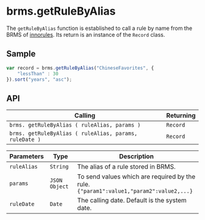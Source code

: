 # brms.getRuleByAlias

The `getRuleByAlias` function is established to call a rule by name from the BRMS of [innorules](https://www.escco.co.jp/innorules/).  Its return is an instance of the `Record` class.

## Sample

```javascript
var record = brms.getRuleByAlias("ChineseFavorites", {
	"lessThan" : 30
}).sort("years", "asc");
```

## API

| Calling | Returning |
|---|---|
| `brms. getRuleByAlias ( ruleAlias, params )` | `Record` |
| `brms. getRuleByAlias ( ruleAlias, params, ruleDate )` | `Record` |

| Parameters | Type | Description |
|---|---|---|
| `ruleAlias` | `String` | The alias of a rule stored in BRMS. |
| `params` | `JSON Object` | To send values which are required by the rule.<br>```{"param1":value1,"param2":value2,...}``` |
| `ruleDate` | `Date` | The calling date. Default is the system date. |

